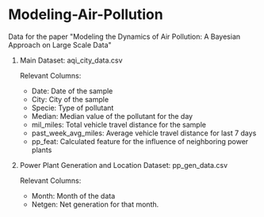 # Modeling-Air-Pollution
Data for the paper "Modeling the Dynamics of Air Pollution: A Bayesian Approach on Large Scale Data"

1.  Main Dataset: aqi_city_data.csv

    Relevant Columns:

    * Date: Date of the sample
    * City: City of the sample
    * Specie: Type of pollutant
    * Median: Median value of the pollutant for the day 
    * mil_miles: Total vehicle travel distance for the sample
    * past_week_avg_miles: Average vehicle travel distance for last 7 days
    * pp_feat: Calculated feature for the influence of neighboring power plants
    
2.  Power Plant Generation and Location Dataset: pp_gen_data.csv

    Relevant Columns:

    * Month: Month of the data
    * Netgen: Net generation for that month.
